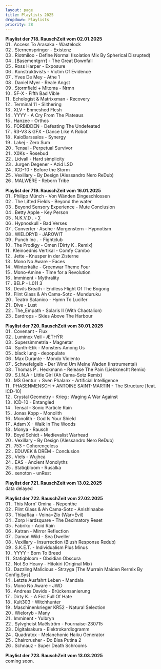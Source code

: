 ```yaml
---
layout: page
title: Playlists 2025
dropdown: Playlists
priority: 28
---
```


<p><a name="rzpl718"></a> <strong>Playlist der 718. RauschZeit vom 02.01.2025</strong><br />
01 . Access To Arasaka - Wastelock<br />
02 . Sternenspringer - Existenz<br />
03 . Riotmiloo - Define Normal (Isolation Mix By Spherical Disrupted)<br />
04 . [Basementgrrr] - The Great Downfall<br />
05 . Ross Harper - Exposure<br />
06 . Konstruktivists - Victim Of Evidence<br />
07 . Yves De Mey - Athe 1<br />
08 . Daniel Myer - Reale Angst<br />
09 . Stormfield + Mitoma - Nrmn<br />
10 . 5F-X - Fifth Bad Vible<br />
11 . Echologist & Matrixxman - Recovery<br />
12 . Terminal 11 - Slithering<br />
13 . XLV - Enmeshed Flesh<br />
14 . YYYY - A Cry From The Plateaus<br />
15 . Hanzee - Orthos<br />
16 . FORBIDDEN - Defeating The Undefeated<br />
17 . R3-V3 & GFX - Dance Like A Robot<br />
18 . KaioBarssalos - Synergy<br />
19 . Lakej - Zero Sum<br />
20 . Tensal - Perpetual Survivor<br />
21 . X0Ks - Rosebud<br />
22 . Lidvall - Hard simplicity<br />
23 . Jurgen Degener - Azid LSD<br />
24 . ICD-10 - Before the Storm<br />
25 . Vexillary - By Design (Alessandro Nero ReDub)<br />
26 . MALWERE - Reborn Tribe<br />
</p>
<p><a name="rzpl719"></a> <strong>Playlist der 719. RauschZeit vom 16.01.2025</strong><br />
01 . Philipp Münch - Von Wänden Eingeschlossen<br />
02 . The Lifted Fields - Beyond the water<br />
03 . Beyond Sensory Experience - Mute Conclusion<br />
04 . Betty Apple - Key Person<br />
05 . N.K.V.D . - ∑<br />
06 . Hypnoskull - Bad Verses<br />
07 . Converter · Asche · Morgenstern - Hypnotism<br />
08 . WIELORYB - JAROWIT<br />
09 . Punch Inc . - Fightclub<br />
10 . The Prodigy - Omen [Dirty K . Remix]<br />
11 . Kleinoednis Vertikal - Comfy Cambo<br />
12 . Jette - Knusper in der Zisterne<br />
13 . Mono No Aware - Faces<br />
14 . Winterkälte - Greenwar Theme Four<br />
15 . Mono-Amine - Time for a Revolution<br />
16 . Imminent - Mythrality<br />
17 . BELP - L011 3<br />
18 . Devils Breath - Endless Flight Of The Bogong<br />
19 . Flint Glass & Ah Cama-Sotz - Munduruku<br />
20 . Teatro Satanico - Hymn To Lucifer<br />
21 . Dive - Lust<br />
22 . The_Empath - Solaris II (With Chaotalion)<br />
23 . Eardrops - Skies Above The Harbour<br />
</p>
<p><a name="rzpl720"></a> <strong>Playlist der 720. RauschZeit vom 30.01.2025</strong><br />
01 . Covenant - Flux<br />
02 . Luminox Veil  - ÆTHÝR<br />
03 . Supersimmetria - Magnetar<br />
04 . Synth-Etik - Monsters Among Us<br />
05 . black lung - depopulate<br />
06 . Max Durante - Mondo Violento<br />
07 . Schwefelgelb - Der Wind Um Meine Waden (Instrumental)<br />
08 . Thomas P . Heckmann - Release The Pain (Liebknecht Remix)<br />
09 . S.I.N.A - Little Girl (Ah Cama-Sotz Remix)<br />
10 . MS Gentur + Sven Phalanx - Artificial Intelligence<br />
11 . PHASENMENSCH + ANTOINE SAINT-MARTIN - The Structure [feat. ICD-10]<br />
12 . Crystal Geometry - Krieg : Waging A War Against<br />
13 . ICD-10 - Entangled<br />
14 . Tensal - Sonic Particle Rain<br />
15 . Jonas Kopp - Monolith<br />
16 . Monolith - God Is Your Shield<br />
17 . Adam X - Walk In The Woods<br />
18 . Monya - Rausch<br />
19 . Boyd Schidt - Medievalist Warhead<br />
20 . Vexillary - By Design (Alessandro Nero ReDub)<br />
21 . 753 - Coherenceless<br />
22 . EDUVEK & DRËM - Conclusion<br />
23 . Viels - Wujhca<br />
24 . EAS - Ancient Monolyths<br />
25 . Statiqbloom - Rusalka<br />
26 . xenoton - unRest<br />
</p>
<p><a name="rzpl721"></a> <strong>Playlist der 721. RauschZeit vom 13.02.2025</strong><br />
data delayed
</p>
<p><a name="rzpl722"></a> <strong>Playlist der 722. RauschZeit vom 27.02.2025</strong><br />
01 . This Morn' Omina - Nepenthe<br />
02 . Flint Glass & Ah Cama-Sotz - Anishinaabe<br />
03 . Thlaaflaa - Voina=Zlo (War=Evil)<br />
04 . Zorp Hardsquare - The Decimatory Reset<br />
05 . Fabrikc - Acid Rain<br />
06 . Katran - Mirror Reflection<br />
07 . Damon Wild - Sea Dweller<br />
08 . Vexillary - Insurrection (Blush Response Redub)<br />
09 . S.K.E.T. - Individualism Plus Minus<br />
10 . YYYY - Born To Breed<br />
11 . Statiqbloom - Obsidian Obscura<br />
12 . Not So Heavy - Hitokiri (Original Mix)<br />
13 . Dazzling Malicious - Strzyga [The Murrain Maiden Rermix By Config.Sys]<br />
14 . Letzte Ausfahrt Leben - Mandala<br />
15 . Mono No Aware - JWD<br />
16 . Andreas Davids - Brückensanierung<br />
17 . Dirty K. - A Fist Full Of Hate<br />
18 . Kult303 - Witchhunter<br />
19 . Maschinenkrieger KR52 - Natural Selection<br />
20 . Wieloryb - Many<br />
21 . Imminent - Yulbryn<br />
22 . Sylvgheist Maëlström - Fournaise-230715<br />
23 . Digitalsakura - Elektrokardiogramm<br />
24 . Quadratox - Melanchonic Haiku Generator<br />
25 . Chaircrusher - Do Bisa Putina 2<br />
26 . Schnauz - Super Death Schrooms<br />
</p>
<p><a name="rzpl723"></a> <strong>Playlist der 723. RauschZeit vom 13.03.2025</strong><br />
coming soon.
</p>
